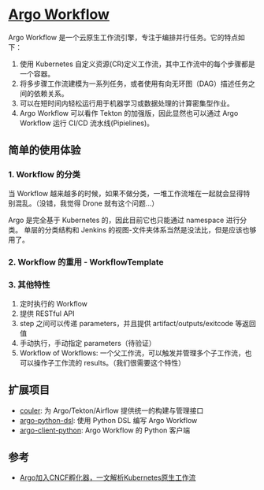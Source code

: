 # [Argo Workflow](https://github.com/argoproj/argo/)

Argo Workflow 是一个云原生工作流引擎，专注于编排并行任务。它的特点如下：

1. 使用 Kubernetes 自定义资源(CR)定义工作流，其中工作流中的每个步骤都是一个容器。
1. 将多步骤工作流建模为一系列任务，或者使用有向无环图（DAG）描述任务之间的依赖关系。
2. 可以在短时间内轻松运行用于机器学习或数据处理的计算密集型作业。
3. Argo Workflow 可以看作 Tekton 的加强版，因此显然也可以通过 Argo Workflow 运行 CI/CD 流水线(Pipielines)。

## 简单的使用体验

### 1. Workflow 的分类

当 Workflow 越来越多的时候，如果不做分类，一堆工作流堆在一起就会显得特别混乱。（没错，我觉得 Drone 就有这个问题...）

Argo 是完全基于 Kubernetes 的，因此目前它也只能通过 namespace 进行分类。
单层的分类结构和 Jenkins 的视图-文件夹体系当然是没法比，但是应该也够用了。

### 2. Workflow 的重用 - WorkflowTemplate


### 3. 其他特性

1. 定时执行的 Workflow
2. 提供 RESTful API
3. step 之间可以传递 parameters，并且提供 artifact/outputs/exitcode 等返回值
4. 手动执行，手动指定 parameters（待验证）
5. Workflow of Workflows: 一个父工作流，可以触发并管理多个子工作流，也可以操作子工作流的 results。（我们很需要这个特性）


## 扩展项目

- [couler](https://github.com/couler-proj/couler): 为  Argo/Tekton/Airflow 提供统一的构建与管理接口
- [argo-python-dsl](https://github.com/argoproj-labs/argo-python-dsl): 使用 Python DSL 编写 Argo Workflow
- [argo-client-python](https://github.com/argoproj-labs/argo-client-python): Argo Workflow 的 Python 客户端



## 参考

- [Argo加入CNCF孵化器，一文解析Kubernetes原生工作流](https://www.infoq.cn/article/fFZPvrKtbykg53x03IaH)

